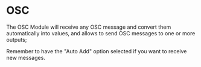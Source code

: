 # OSC

The OSC Module will receive any OSC message and convert them automatically into values, and allows to send OSC messages to one or more outputs;

Remember to have the "Auto Add" option selected if you want to receive new messages.


